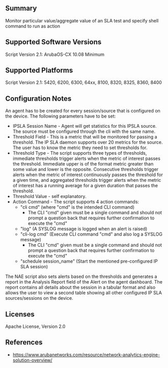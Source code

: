 ## Summary

Monitor particular value/aggregate value of an SLA test and specify shell command to run as action

## Supported Software Versions

Script Version 2.1: ArubaOS-CX 10.08 Minimum

## Supported Platforms

Script Version 2.1: 5420, 6200, 6300, 64xx, 8100, 8320, 8325, 8360, 8400

## Configuration Notes

An agent has to be created for every session/source that is configured on the device. The following parameters have to be set:

- IPSLA Session Name - Agent will get statistics for this IPSLA source. The source must be configured through the cli with the same name.
- Threshold Field - This is a metric that will be monitored for passing a threshold. The IP SLA daemon supports over 20 metrics for the source. The user has to know the metric they need to set thresholds for.
- Threshold Type - The script supports three types of thresholds, immediate thresholds trigger alerts when the metric of interest passes the threshold. Immediate upper is of the format metric greater than some value and lower is the opposite. Consecutive thresholds trigger alerts when the metric of interest continuously passes the threshold for a given time, and aggregated thresholds trigger alerts when the metric of interest has a running average for a given duration that passes the threshold.
- Threshold Value - self explanatory.
- Action Command - The script supports 4 action commands:
    - "cli cmd" (where "cmd" is the intended CLI command)
        - The CLI "cmd" given must be a single command and should not prompt a question back that requires further confirmation to execute the "cmd"
    - "log" (A SYSLOG message is logged when an alert is raised)
    - "cli-log cmd" (Execute CLI command "cmd" and also log a SYSLOG message)
        - The CLI "cmd" given must be a single command and should not prompt a question back that requires further confirmation to execute the "cmd"
    - "schedule session_name" (Start the mentioned pre-configured IP SLA session)

The NAE script also sets alerts based on the thresholds and generates a report in the Analysis Report field of the Alert on the agent dashboard. The report contains all details about the session in a tabular format and also allows the user to view a second table showing all other configured IP SLA sources/sessions on the device.

## Licenses

Apache License, Version 2.0

## References

- https://www.arubanetworks.com/resource/network-analytics-engine-solution-overview/
